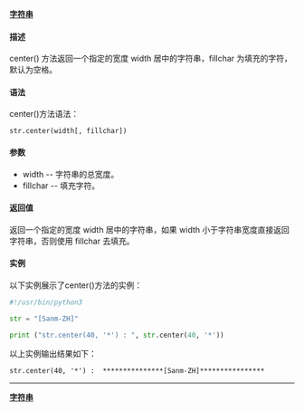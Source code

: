 **[字符串](/src/lesson08.string/string.md)**
#### 描述
center() 方法返回一个指定的宽度 width 居中的字符串，fillchar 为填充的字符，默认为空格。
#### 语法
center()方法语法：
```
str.center(width[, fillchar])
```
#### 参数
- width -- 字符串的总宽度。
- fillchar -- 填充字符。
#### 返回值
返回一个指定的宽度 width 居中的字符串，如果 width 小于字符串宽度直接返回字符串，否则使用 fillchar 去填充。

#### 实例
以下实例展示了center()方法的实例：
```python
#!/usr/bin/python3

str = "[Sanm-ZH]"

print ("str.center(40, '*') : ", str.center(40, '*'))
```
以上实例输出结果如下：
```
str.center(40, '*') :  ***************[Sanm-ZH]****************
```
---
**[字符串](/src/lesson08.string/string.md)**